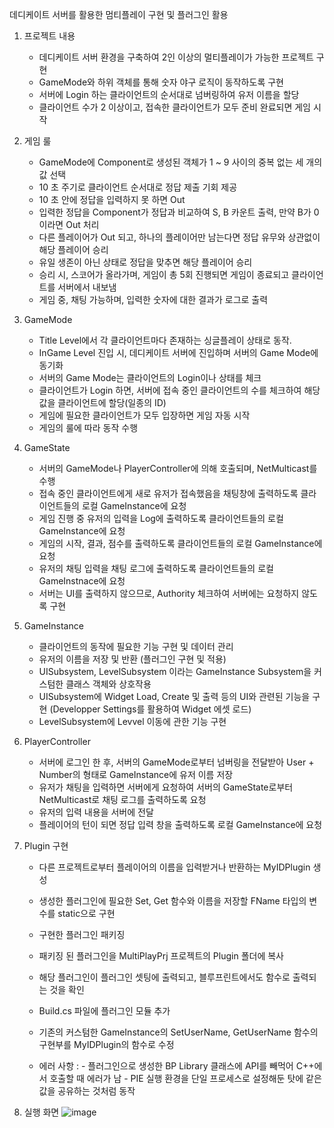 데디케이트 서버를 활용한 멈티플레이 구현 및 플러그인 활용

1. 프로젝트 내용
    - 데디케이트 서버 환경을 구축하여 2인 이상의 멀티플레이가 가능한 프로젝트 구현
    - GameMode와 하위 객체를 통해 숫자 야구 로직이 동작하도록 구현
    - 서버에 Login 하는 클라이언트의 순서대로 넘버링하여 유저 이름을 할당
    - 클라이언트 수가 2 이상이고, 접속한 클라이언트가 모두 준비 완료되면 게임 시작
    

2. 게임 룰
    - GameMode에 Component로 생성된 객체가 1 ~ 9 사이의 중복 없는 세 개의 값 선택
    - 10 초 주기로 클라이언트 순서대로 정답 제출 기회 제공
    - 10 초 안에 정답을 입력하지 못 하면 Out
    - 입력한 정답을 Component가 정답과 비교하여 S, B 카운트 출력, 만약 B가 0이라면 Out 처리
    - 다른 플레이어가 Out 되고, 하나의 플레이어만 남는다면 정답 유무와 상관없이 해당 플레이어 승리
    - 유일 생존이 아닌 상태로 정답을 맞추면 해당 플레이어 승리
    - 승리 시, 스코어가 올라가며, 게임이 총 5회 진행되면 게임이 종료되고 클라이언트를 서버에서 내보냄
    - 게임 중, 채팅 가능하며, 입력한 숫자에 대한 결과가 로그로 출력


3. GameMode
    - Title Level에서 각 클라이언트마다 존재하는 싱글플레이 상태로 동작.
    - InGame Level 진입 시, 데디케이트 서버에 진입하며 서버의 Game Mode에 동기화
    - 서버의 Game Mode는 클라이언트의 Login이나 상태를 체크
    - 클라이언트가 Login 하면, 서버에 접속 중인 클라이언트의 수를 체크하여 해당 값을 클라이언트에 할당(일종의 ID)
    - 게임에 필요한 클라이언트가 모두 입장하면 게임 자동 시작
    - 게임의 룰에 따라 동작 수행


5. GameState
    - 서버의 GameMode나 PlayerController에 의해 호출되며, NetMulticast를 수행
    - 접속 중인 클라이언트에게 새로 유저가 접속했음을 채팅창에 출력하도록 클라이언트들의 로컬 GameInstance에 요청
    - 게임 진행 중 유저의 입력을 Log에 출력하도록 클라이언트들의 로컬 GameInstance에 요청
    - 게임의 시작, 결과, 점수를 출력하도록 클라이언트들의 로컬 GameInstance에 요청
    - 유저의 채팅 입력을 채팅 로그에 출력하도록 클라이언트들의 로컬 GameInstnace에 요청
    - 서버는 UI를 출력하지 않으므로, Authority 체크하여 서버에는 요청하지 않도록 구현


6. GameInstance
    - 클라이언트의 동작에 필요한 기능 구현 및 데이터 관리
    - 유저의 이름을 저장 및 반환 (플러그인 구현 및 적용)
    - UISubsystem, LevelSubsystem 이라는 GameInstance Subsystem을 커스텀한 클래스 객체와 상호작용
    - UISubsystem에 Widget Load, Create 및 출력 등의 UI와 관련된 기능을 구현 (Developper Settings를 활용하여 Widget 에셋 로드)
    - LevelSubsystem에 Levvel 이동에 관한 기능 구현


7. PlayerController
    - 서버에 로그인 한 후, 서버의 GameMode로부터 넘버링을 전달받아 User + Number의 형태로 GameInstance에 유저 이름 저장
    - 유저가 채팅을 입력하면 서버에게 요청하여 서버의 GameState로부터 NetMulticast로 채팅 로그를 출력하도록 요청
    - 유저의 입력 내용을 서버에 전달
    - 플레이어의 턴이 되면 정답 입력 창을 출력하도록 로컬 GameInstance에 요청

  
8. Plugin 구현
    - 다른 프로젝트로부터 플레이어의 이름을 입력받거나 반환하는 MyIDPlugin 생성
    - 생성한 플러그인에 필요한 Set, Get 함수와 이름을 저장할 FName 타입의 변수를 static으로 구현
    - 구현한 플러그인 패키징
    - 패키징 된 플러그인을 MultiPlayPrj 프로젝트의 Plugin 폴더에 복사
    - 해당 플러그인이 플러그인 셋팅에 출력되고, 블루프린트에서도 함수로 출력되는 것을 확인
    - Build.cs 파일에 플러그인 모듈 추가
    - 기존의 커스텀한 GameInstance의 SetUserName, GetUserName 함수의 구현부를 MyIDPlugin의 함수로 수정
  
    - 에러 사항 :
          - 플러그인으로 생성한 BP Library 클래스에 API를 빼먹어 C++에서 호출할 때 에러가 남
          - PIE 실행 환경을 단일 프로세스로 설정해둔 탓에 같은 값을 공유하는 것처럼 동작
  
9. 실행 화면
   ![image](https://github.com/user-attachments/assets/08bb50cc-aec4-40ef-9641-34a80e451490)

